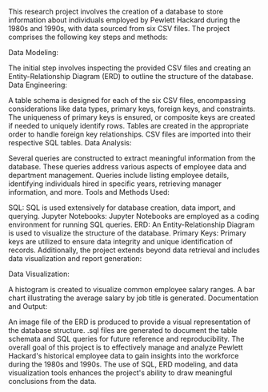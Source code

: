 This research project involves the creation of a database to store information about individuals employed by Pewlett Hackard during the 1980s and 1990s, with data sourced from six CSV files. The project comprises the following key steps and methods:

Data Modeling:

The initial step involves inspecting the provided CSV files and creating an Entity-Relationship Diagram (ERD) to outline the structure of the database.
Data Engineering:

A table schema is designed for each of the six CSV files, encompassing considerations like data types, primary keys, foreign keys, and constraints.
The uniqueness of primary keys is ensured, or composite keys are created if needed to uniquely identify rows.
Tables are created in the appropriate order to handle foreign key relationships.
CSV files are imported into their respective SQL tables.
Data Analysis:

Several queries are constructed to extract meaningful information from the database. These queries address various aspects of employee data and department management.
Queries include listing employee details, identifying individuals hired in specific years, retrieving manager information, and more.
Tools and Methods Used:

SQL: SQL is used extensively for database creation, data import, and querying.
Jupyter Notebooks: Jupyter Notebooks are employed as a coding environment for running SQL queries.
ERD: An Entity-Relationship Diagram is used to visualize the structure of the database.
Primary Keys: Primary keys are utilized to ensure data integrity and unique identification of records.
Additionally, the project extends beyond data retrieval and includes data visualization and report generation:

Data Visualization:

A histogram is created to visualize common employee salary ranges.
A bar chart illustrating the average salary by job title is generated.
Documentation and Output:

An image file of the ERD is produced to provide a visual representation of the database structure.
.sql files are generated to document the table schemata and SQL queries for future reference and reproducibility.
The overall goal of this project is to effectively manage and analyze Pewlett Hackard's historical employee data to gain insights into the workforce during the 1980s and 1990s. The use of SQL, ERD modeling, and data visualization tools enhances the project's ability to draw meaningful conclusions from the data.
